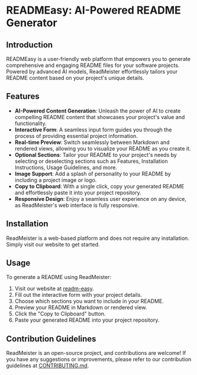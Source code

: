 # READMEasy: AI-Powered README Generator

## Introduction

READMEasy is a user-friendly web platform that empowers you to generate comprehensive and engaging README files for your software projects. Powered by advanced AI models, ReadMeister effortlessly tailors your README content based on your project's unique details.

## Features

- **AI-Powered Content Generation**: Unleash the power of AI to create compelling README content that showcases your project's value and functionality.
- **Interactive Form**: A seamless input form guides you through the process of providing essential project information.
- **Real-time Preview**: Switch seamlessly between Markdown and rendered views, allowing you to visualize your README as you create it.
- **Optional Sections**: Tailor your README to your project's needs by selecting or deselecting sections such as Features, Installation Instructions, Usage Guidelines, and more.
- **Image Support**: Add a splash of personality to your README by including a project image or logo.
- **Copy to Clipboard**: With a single click, copy your generated README and effortlessly paste it into your project repository.
- **Responsive Design**: Enjoy a seamless user experience on any device, as ReadMeister's web interface is fully responsive.

## Installation

ReadMeister is a web-based platform and does not require any installation. Simply visit our website to get started.

## Usage

To generate a README using ReadMeister:

1. Visit our website at [readm-easy](https://readm-easy.vercel.app/).
2. Fill out the interactive form with your project details.
3. Choose which sections you want to include in your README.
4. Preview your README in Markdown or rendered view.
5. Click the "Copy to Clipboard" button.
6. Paste your generated README into your project repository.

## Contribution Guidelines

ReadMeister is an open-source project, and contributions are welcome! If you have any suggestions or improvements, please refer to our contribution guidelines at [CONTRIBUTING.md](CONTRIBUTING.md).
